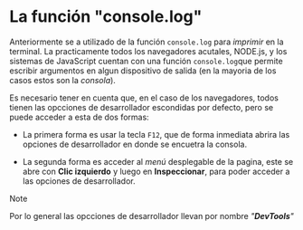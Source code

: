 # La función "console.log"
Anteriormente se a utilizado de la función `console.log` para _imprimir_ en la terminal. La practicamente todos los navegadores acutales, NODE.js, y los sistemas de JavaScript cuentan con una función `console.log`que permite escribir argumentos en algun dispositivo de salida (en la mayoria de los casos estos son la _consola_).

Es necesario tener en cuenta que, en el caso de los navegadores, todos tienen las opcciones de desarrollador escondidas por defecto, pero se puede acceder a esta de dos formas:

- La primera forma es usar la tecla `F12`, que de forma inmediata abrira las opciones de desarrollador en donde se encuetra la consola.

- La segunda forma es acceder al _menú_ desplegable de la pagina, este se abre con **Clic izquierdo** y luego en **Inspeccionar**, para poder acceder a las opciones de desarrollador.

> [!note]
> Por lo general las opcciones de desarrollador llevan por nombre _"**DevTools**"_